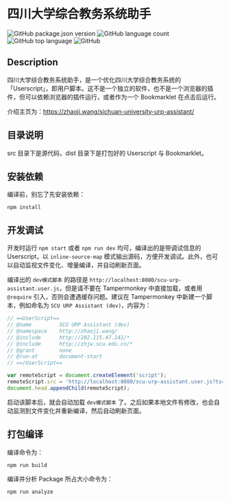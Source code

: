 # 四川大学综合教务系统助手

![GitHub package.json version](https://img.shields.io/github/package-json/v/frederick-wang/scu-urp-assistant)
![GitHub language count](https://img.shields.io/github/languages/count/frederick-wang/scu-urp-assistant)
![GitHub top language](https://img.shields.io/github/languages/top/frederick-wang/scu-urp-assistant)
![GitHub](https://img.shields.io/github/license/frederick-wang/scu-urp-assistant)

## Description

四川大学综合教务系统助手，是一个优化四川大学综合教务系统的「Userscript」，即用户脚本。这不是一个独立的软件，也不是一个浏览器的插件，但可以依赖浏览器的插件运行，或者作为一个 Bookmarklet 在点击后运行。

介绍主页为：https://zhaoji.wang/sichuan-university-urp-assistant/

## 目录说明

src 目录下是源代码，dist 目录下是打包好的 Userscript 与 Bookmarklet。

## 安装依赖

编译前，别忘了先安装依赖：

```
npm install
```

## 开发调试

开发时运行 `npm start` 或者 `npm run dev` 均可，编译出的是带调试信息的 Userscript，以 `inline-source-map` 模式输出源码，方便开发调试。此外，也可以自动监视文件变化、增量编译，并自动刷新页面。

编译出的 `dev模式脚本` 的路径是 `http://localhost:8080/scu-urp-assistant.user.js`，但是请不要在 Tampermonkey 中直接加载，或者用 `@require` 引入，否则会遭遇缓存问题。建议在 Tampermonkey 中新建一个脚本，例如命名为 `SCU URP Assistant (dev)`，内容为：

```js
// ==UserScript==
// @name         SCU URP Assistant (dev)
// @namespace    http://zhaoji.wang/
// @include      http://202.115.47.141/*
// @include      http://zhjw.scu.edu.cn/*
// @grant        none
// @run-at       document-start
// ==/UserScript==

var remoteScript = document.createElement('script');
remoteScript.src = 'http://localhost:8080/scu-urp-assistant.user.js?ts='+(+new Date());
document.head.appendChild(remoteScript);
```

启动该脚本后，就会自动加载 `dev模式脚本` 了。之后如果本地文件有修改，也会自动监测到文件变化并重新编译，然后自动刷新页面。

## 打包编译

编译命令为：

```
npm run build
```

编译并分析 Package 所占大小命令为：

```
npm run analyze
```
